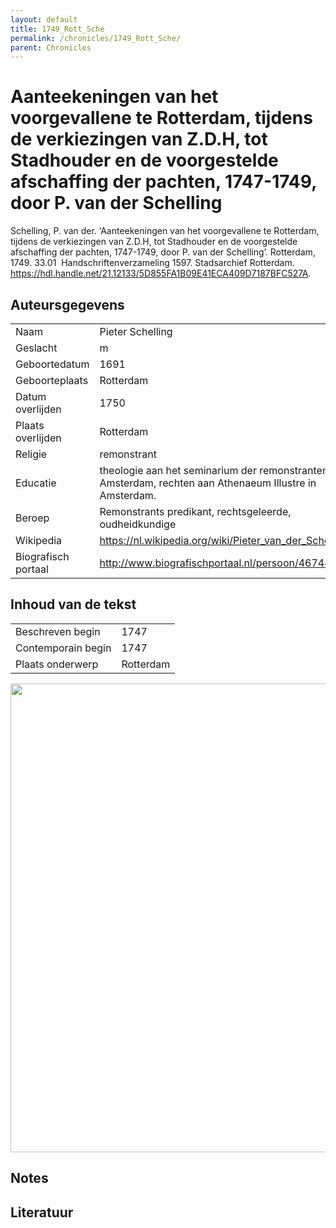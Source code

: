 ```yaml
---
layout: default
title: 1749_Rott_Sche
permalink: /chronicles/1749_Rott_Sche/
parent: Chronicles
--- 
```



# Aanteekeningen van het voorgevallene te Rotterdam, tijdens de verkiezingen van Z.D.H, tot Stadhouder en de voorgestelde afschaffing der pachten, 1747-1749, door P. van der Schelling 

Schelling, P. van der. ‘Aanteekeningen van het voorgevallene te Rotterdam, tijdens de verkiezingen van Z.D.H, tot Stadhouder en de voorgestelde afschaffing der pachten, 1747-1749, door P. van der Schelling’. Rotterdam, 1749. 33.01  Handschriftenverzameling 1597. Stadsarchief Rotterdam. https://hdl.handle.net/21.12133/5D855FA1B09E41ECA409D7187BFC527A. 

## Auteursgegevens 

| | | 
| --------------- | --------------- | 
| Naam | Pieter Schelling | 
| Geslacht | m | 
| Geboortedatum | 1691 | 
| Geboorteplaats | Rotterdam | 
| Datum overlijden | 1750 | 
| Plaats overlijden | Rotterdam | 
| Religie | remonstrant | 
| Educatie | theologie aan het seminarium der remonstranten in Amsterdam, rechten aan Athenaeum Illustre in Amsterdam.  | 
| Beroep | Remonstrants predikant, rechtsgeleerde, oudheidkundige | 
| Wikipedia | https://nl.wikipedia.org/wiki/Pieter_van_der_Schelling | 
| Biografisch portaal | http://www.biografischportaal.nl/persoon/46744937 | 

## Inhoud van de tekst 

| | | 
| --------------- | --------------- | 
| Beschreven begin | 1747 | 
| Contemporain begin | 1747 | 
| Plaats onderwerp | Rotterdam | 

[<img src="..\..\barplots_chronicles\1749_Rott_Sche.jpg" width="750"/>](..\..\barplots_chronicles\1749_Rott_Sche.jpg) 

## Notes 

## Literatuur 

